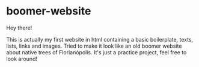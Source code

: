 # boomer-website
Hey there!

This is actually my first website in html containing a basic boilerplate, texts, lists, links and images.
Tried to make it look like an old boomer website about native trees of Florianópolis.
It's just a practice project, feel free to look around!

